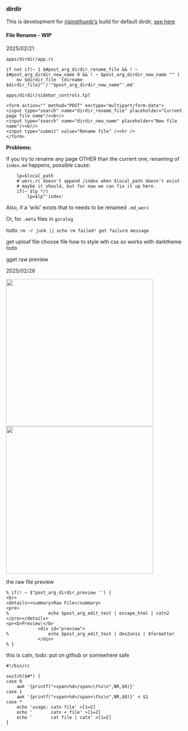 ### dirdir

This is development for [risingthumb's](//github.com/RisingThumb/dirdir) build for default dirdir, [see here](http://werc.cat-v.org/apps/dirdir)


#### <a name=dirdir-file-rename>File Rename</a> - WIP


2025/02/21

`apps/dirdir/app.rc`

	if not if(~ 1 $#post_arg_dirdir_rename_file && ! ~ $#post_arg_dirdir_new_name 0 && ! ~ $post_arg_dirdir_new_name "" )
	    mv $dirdir_file `{dirname $dirdir_file}^'/'^$post_arg_dirdir_new_name^'.md'

`apps/dirdir/sidebar_controls.tpl`

	<form action="" method="POST" enctype="multipart/form-data">
	<input type="search" name="dirdir_rename_file" placeholder="Current page file name"/><br/>
	<input type="search" name="dirdir_new_name" placeholder="New file name"/><br/>
	<input type="submit" value="Rename file" /><hr />
	</form>

**Problems:**

If you try to rename any page OTHER than the current one, renaming of `index.md` happens, possible cause:

        lp=$local_path
        # werc.rc doesn't append /index when $local_path doesn't exist
        # maybe it should, but for now we can fix it up here.
        if(~ $lp */) 
            lp=$lp^'index'

Also, if a 'wiki' exists that to needs to be renamed `.md_werc`

Or, for `.meta` files in `goralog`

todo: `rm -r junk || echo rm failed! get failure message`

get uploaf file choose file how to style wth css so works with darktheme todo


gget raw preview

2025/02/26

<img src=/pix/site-formatting-reference.png style="width:400px">

<img src=/pix/site-formatting-reference2.png style="width:400px">


the raw file preview


    % if(! ~ $"post_arg_dirdir_preview '') {
    <br>
    <details><summary>Raw File</summary>
    <pre>
    %               echo $post_arg_edit_text | escape_html | catn2
    </pre></details>
    <p><b>Preview:</b>
                <div id="preview">
    %               echo $post_arg_edit_text | dos2unix | $formatter
                </div>
    % }


this is catn, todo: put on github or somewhere safe

    #!/bin/rc

    switch($#*) {
    case 0
        awk '{printf("<span>%d</span>\t%s\n",NR,$0)}'
    case 1 
        awk '{printf("<span>%d</span>\t%s\n",NR,$0)}' < $1
    case *
        echo 'usage: catn file' >[1=2]
        echo '       catn < file' >[1=2]
        echo '       cat file | catn' >[1=2]
    }






